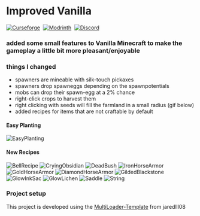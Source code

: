 # Improved Vanilla

[![Curseforge](https://img.shields.io/curseforge/dt/392827?style=for-the-badge&logo=curseforge&color=e05d44)](https://www.curseforge.com/minecraft/mc-mods/improved-vanilla)&nbsp;
[![Modrinth](https://img.shields.io/modrinth/dt/VQVS8mIw?style=for-the-badge&logo=modrinth&color=e05d44)](https://modrinth.com/mod/improved-vanilla)&nbsp;
[![Discord](https://img.shields.io/discord/639540436524072970?style=for-the-badge&logo=discord&logoColor=fff&label=%20&color=0a48c4)](https://discord.gg/bhUaWhq)

### added some small features to Vanilla Minecraft to make the gameplay a little bit more pleasant/enjoyable

### things I changed

- spawners are mineable with silk-touch pickaxes
- spawners drop spawneggs depending on the spawnpotentials
- mobs can drop their spawn-egg at a 2% chance
- right-click crops to harvest them
- right clicking with seeds will fill the farmland in a small radius (gif below)
- added recipes for items that are not craftable by default

#### Easy Planting

 ![EasyPlanting](https://i.ibb.co/LCLZJZK/Easy-Planting.gif)

#### New Recipes

![BellRecipe](https://i.ibb.co/fHPTNLN/bell.png)
![CryingObsidian](https://i.ibb.co/mhtBnMW/crying-obsidian.png)
![DeadBush](https://i.ibb.co/TbQ04zB/dead-bush.gif)
![IronHorseArmor](https://i.ibb.co/PMjDkYC/iron-horse-armor.png)
![GoldHorseArmor](https://i.ibb.co/FxrNxM1/golden-horse-armor.png)
![DiamondHorseArmor](https://i.ibb.co/dQ169XM/diamond-horse-armor.png)
![GildedBlackstone](https://i.ibb.co/Zh3NSZk/gilded-blackstone.png)
![GlowInkSac](https://i.ibb.co/nRv9g1m/glow-ink-sac.png)
![GlowLichen](https://i.ibb.co/BVhrdS4/gold-lichen.png)
![Saddle](https://i.ibb.co/gV3VwQd/saddle.png)
![String](https://i.ibb.co/ynyqQJT/wool.gif)

### Project setup

This project is developed using the [MultiLoader-Template](https://github.com/jaredlll08/MultiLoader-Template) from jaredlll08
